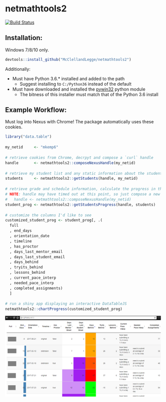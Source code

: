 # netmathtools2

[![Build Status](https://travis-ci.org/McClellandLegge/netmathtools2.svg?branch=master)](https://travis-ci.org/McClellandLegge/netmathtools2)

## Installation:

Windows 7/8/10 only.

```R
devtools::install_github("McClellandLegge/netmathtools2")
```

Additionally:

* Must have Python 3.6.* installed and added to the path
    * Suggest installing to `C:/Python36` instead of the default 
* Must have downloaded and installed the [pywin32](https://sourceforge.net/projects/pywin32/) python module
    * The bitness of this installer must match that of the Python 3.6 install
   
## Example Workflow:

Must log into Nexus with Chrome! The package automatically uses these cookies.

```R
library("data.table")

my_netid     <- "mkemp6"

# retrieve cookies from Chrome, decrpyt and compose a `curl` handle
handle       <- netmathtools2::composeNexusHandle(my_netid)

# retrieve my student list and any static information about the students
students     <- netmathtools2::getStudents(handle, my_netid)

# retrieve grade and schedule information, calculate the progress in the course
# NOTE: handle may have timed out at this point, so just compose a new one if so:
#   handle <- netmathtools2::composeNexusHandle(my_netid)
student_prog <- netmathtools2::getStudentsProgress(handle, students)

# customize the columns I'd like to see
customized_student_prog <- student_prog[, .(
  full
  , end_days
  , orientation_date
  , timeline
  , has_proctor
  , days_last_mentor_email
  , days_last_student_email
  , days_behind
  , tryits_behind
  , lessons_behind
  , current_pace_interp
  , needed_pace_interp
  , completed_assignments)
  ]

# run a shiny app displaying an interactive DataTableJS
netmathtools2::chartProgress(customized_student_prog)
```

![example view of student progress table](www/app-output.png)


